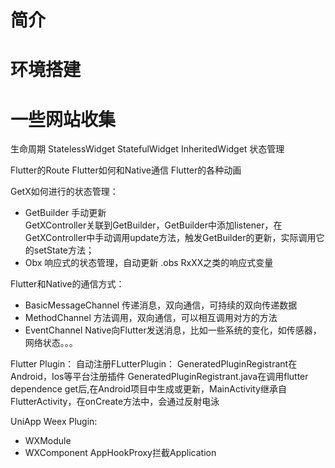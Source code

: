 
# 简介
# 环境搭建
# 一些网站收集

生命周期
StatelessWidget
StatefulWidget
InheritedWidget 状态管理

Flutter的Route
Flutter如何和Native通信
Flutter的各种动画

GetX如何进行的状态管理：
- GetBuilder
手动更新   
GetXController关联到GetBuilder，GetBuilder中添加listener，在GetXController中手动调用update方法，触发GetBuilder的更新，实际调用它的setState方法；
- Obx
响应式的状态管理，自动更新  .obs RxXX之类的响应式变量


Flutter和Native的通信方式：
- BasicMessageChannel
传递消息，双向通信，可持续的双向传递数据
- MethodChannel
方法调用，双向通信，可以相互调用对方的方法
- EventChannel
Native向Flutter发送消息，比如一些系统的变化，如传感器，网络状态。。。

Flutter Plugin：
自动注册FLutterPlugin： GeneratedPluginRegistrant在Android，Ios等平台注册插件
GeneratedPluginRegistrant.java在调用flutter dependence get后,在Android项目中生成或更新，MainActivity继承自FlutterActivity，在onCreate方法中，会通过反射电泳

UniApp Weex Plugin:
- WXModule
- WXComponent
AppHookProxy拦截Application

